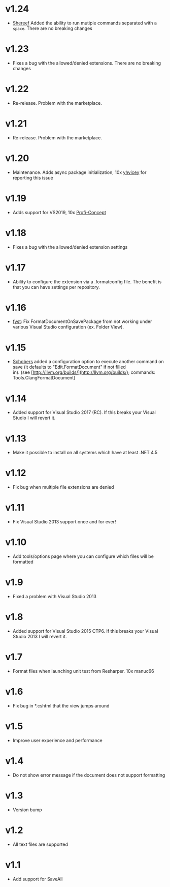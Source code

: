 # v1.24
* [Shereef](https://github.com/Shereef) Added the ability to run mutiple commands separated with a `space`. There are no breaking changes

# v1.23
* Fixes a bug with the allowed/denied extensions. There are no breaking changes

# v1.22
* Re-release. Problem with the marketplace.

# v1.21
* Re-release. Problem with the marketplace.

# v1.20
* Maintenance. Adds async package initialization, 10x [yhvicey](https://github.com/yhvicey) for reporting this issue

# v1.19
* Adds support for VS2019, 10x [Profi-Concept](https://github.com/Profi-Concept)

# v1.18
* Fixes a bug with the allowed/denied extension settings

# v1.17
* Ability to configure the extension via a .formatconfig file. The benefit is that you can have settings per repository.

# v1.16
* [fyst](https://github.com/fyst): Fix FormatDocumentOnSavePackage from not working under various Visual Studio configuration (ex. Folder View).

# v1.15
* [Schobers](https://github.com/Schobers) added a configuration option to execute another command on save (it defaults to "Edit.FormatDocument" if not filled in). (see [http://llvm.org/builds/](http://llvm.org/builds/); commands: Tools.ClangFormatDocument)

# v1.14
* Added support for Visual Studio 2017 (RC). If this breaks your Visual Studio I will revert it.

# v1.13
* Make it possible to install on all systems which have at least .NET 4.5

# v1.12
* Fix bug when multiple file extensions are denied

# v1.11
* Fix Visual Studio 2013 support once and for ever!

# v1.10
* Add tools/options page where you can configure which files will be formatted

# v1.9
* Fixed a problem with Visual Studio 2013

# v1.8
* Added support for Visual Studio 2015 CTP6\. If this breaks your Visual Studio 2013 I will revert it.

# v1.7
* Format files when launching unit test from Resharper. 10x manuc66

# v1.6
* Fix bug in *.cshtml that the view jumps around

# v1.5
* Improve user experience and performance

# v1.4
* Do not show error message if the document does not support formatting

# v1.3
* Version bump

# v1.2
* All text files are supported

# v1.1
* Add support for SaveAll